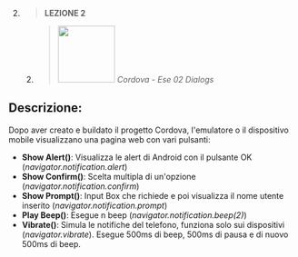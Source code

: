 2. > **LEZIONE 2**
     2. > *<img src="https://encrypted-tbn0.gstatic.com/images?q=tbn:ANd9GcTdP3X1Hj9l1GU8UUn1PHR_mWsKVBTFNNDJwUBG1NoKtU6OcvyhH2xP4ToQGB4YWiCwSak&usqp=CAU" style="width: 100px"></img>  Cordova - Ese 02 Dialogs*
     
## Descrizione:
Dopo aver creato e buildato il progetto Cordova, l'emulatore o il dispositivo mobile visualizzano una pagina web con vari pulsanti:
- **Show Alert()**: Visualizza le alert di Android con il pulsante OK (*navigator.notification.alert*)
- **Show Confirm()**: Scelta multipla di un'opzione (*navigator.notification.confirm*)
- **Show Prompt()**: Input Box che richiede e poi visualizza il nome utente inserito (*navigator.notification.prompt*)
- **Play Beep()**: Esegue n beep (*navigator.notification.beep(2)*)
- **Vibrate()**: Simula le notifiche del telefono, funziona solo sui dispositivi (*navigator.vibrate*). Esegue 500ms di beep, 500ms di pausa e di nuovo 500ms di beep.
